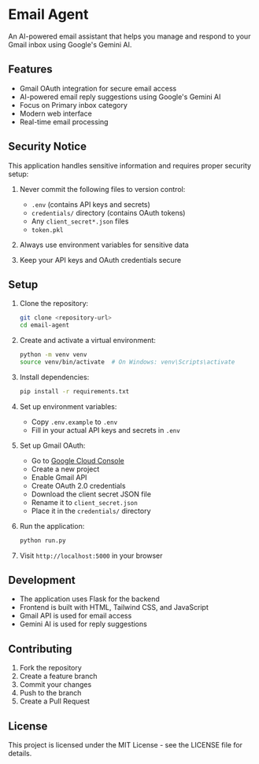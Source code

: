 # Email Agent

An AI-powered email assistant that helps you manage and respond to your Gmail inbox using Google's Gemini AI.

## Features

- Gmail OAuth integration for secure email access
- AI-powered email reply suggestions using Google's Gemini AI
- Focus on Primary inbox category
- Modern web interface
- Real-time email processing

## Security Notice

This application handles sensitive information and requires proper security setup:

1. Never commit the following files to version control:
   - `.env` (contains API keys and secrets)
   - `credentials/` directory (contains OAuth tokens)
   - Any `client_secret*.json` files
   - `token.pkl`

2. Always use environment variables for sensitive data
3. Keep your API keys and OAuth credentials secure

## Setup

1. Clone the repository:
   ```bash
   git clone <repository-url>
   cd email-agent
   ```

2. Create and activate a virtual environment:
   ```bash
   python -m venv venv
   source venv/bin/activate  # On Windows: venv\Scripts\activate
   ```

3. Install dependencies:
   ```bash
   pip install -r requirements.txt
   ```

4. Set up environment variables:
   - Copy `.env.example` to `.env`
   - Fill in your actual API keys and secrets in `.env`

5. Set up Gmail OAuth:
   - Go to [Google Cloud Console](https://console.cloud.google.com)
   - Create a new project
   - Enable Gmail API
   - Create OAuth 2.0 credentials
   - Download the client secret JSON file
   - Rename it to `client_secret.json`
   - Place it in the `credentials/` directory

6. Run the application:
   ```bash
   python run.py
   ```

7. Visit `http://localhost:5000` in your browser

## Development

- The application uses Flask for the backend
- Frontend is built with HTML, Tailwind CSS, and JavaScript
- Gmail API is used for email access
- Gemini AI is used for reply suggestions

## Contributing

1. Fork the repository
2. Create a feature branch
3. Commit your changes
4. Push to the branch
5. Create a Pull Request

## License

This project is licensed under the MIT License - see the LICENSE file for details. 